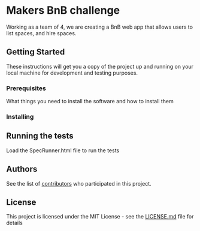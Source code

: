 # Makers BnB challenge

Working as a team of 4, we are creating a BnB web app that allows users to list spaces, and hire spaces.

## Getting Started

These instructions will get you a copy of the project up and running on your local machine for development and testing purposes. 

### Prerequisites

What things you need to install the software and how to install them

### Installing


## Running the tests

Load the SpecRunner.html file to run the tests

## Authors

See the list of [contributors](https://github.com/DMartinBGL/MakersBnB-DJBT/graphs/contributors) who participated in this project.

## License

This project is licensed under the MIT License - see the [LICENSE.md](LICENSE.md) file for details

